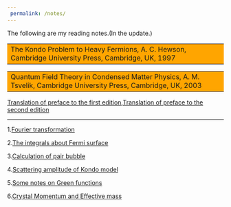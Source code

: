```yaml
---
 permalink: /notes/
---
```

The following are my reading notes.(In the update.)
<table><tr><td bgcolor=orange>The Kondo Problem to Heavy Fermions, A. C. Hewson, Cambridge University Press, Cambridge, UK, 1997</td></tr></table>


<table><tr><td bgcolor=orange>Quantum Field Theory in Condensed Matter Physics, A. M. Tsvelik, Cambridge University Press, Cambridge, UK, 2003</td></tr></table>

[Translation of preface to the first edition](../assets/QFT_in_CMP_1.pdf),[Translation of preface to the second edition](../assets/QFT_in_CMP_2.pdf)




-------------------------------------------------
1.[Fourier transformation](../assets/Fourier_Transformation.pdf)

2.[The integrals about Fermi surface](../assets/The_integrals_about_Fermi_surface.pdf)

3.[Calculation of pair bubble](../assets/pair_bubble.pdf)

4.[Scattering amplitude of Kondo model](../assets/scattering_amplitude.pdf)

5.[Some notes on Green functions](../assets/Green_function.pdf)

6.[Crystal Momentum and Effective mass](../assets/Crystal_Momentum_and_Effective_mass.pdf)



